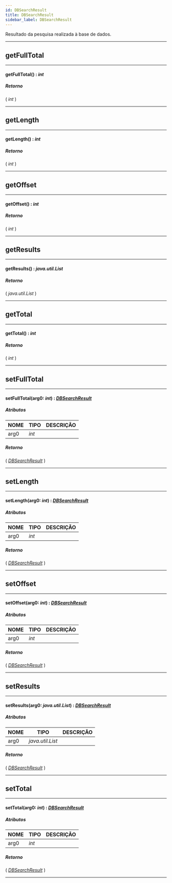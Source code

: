 ```yaml
---
id: DBSearchResult
title: DBSearchResult
sidebar_label: DBSearchResult
---
```


Resultado da pesquisa realizada à base de dados.

---

## getFullTotal

---

#### getFullTotal() : _int_
##### Retorno

( _int_ )


---

## getLength

---

#### getLength() : _int_
##### Retorno

( _int_ )


---

## getOffset

---

#### getOffset() : _int_
##### Retorno

( _int_ )


---

## getResults

---

#### getResults() : _java.util.List_
##### Retorno

( _java.util.List_ )


---

## getTotal

---

#### getTotal() : _int_
##### Retorno

( _int_ )


---

## setFullTotal

---

#### setFullTotal(arg0: _int_) : _[DBSearchResult](../../objects/DBSearchResult)_
##### Atributos

| NOME | TIPO | DESCRIÇÃO |
|---|---|---|
| arg0 | _int_ |   |

##### Retorno

( _[DBSearchResult](../../objects/DBSearchResult)_ )


---

## setLength

---

#### setLength(arg0: _int_) : _[DBSearchResult](../../objects/DBSearchResult)_
##### Atributos

| NOME | TIPO | DESCRIÇÃO |
|---|---|---|
| arg0 | _int_ |   |

##### Retorno

( _[DBSearchResult](../../objects/DBSearchResult)_ )


---

## setOffset

---

#### setOffset(arg0: _int_) : _[DBSearchResult](../../objects/DBSearchResult)_
##### Atributos

| NOME | TIPO | DESCRIÇÃO |
|---|---|---|
| arg0 | _int_ |   |

##### Retorno

( _[DBSearchResult](../../objects/DBSearchResult)_ )


---

## setResults

---

#### setResults(arg0: _java.util.List_) : _[DBSearchResult](../../objects/DBSearchResult)_
##### Atributos

| NOME | TIPO | DESCRIÇÃO |
|---|---|---|
| arg0 | _java.util.List_ |   |

##### Retorno

( _[DBSearchResult](../../objects/DBSearchResult)_ )


---

## setTotal

---

#### setTotal(arg0: _int_) : _[DBSearchResult](../../objects/DBSearchResult)_
##### Atributos

| NOME | TIPO | DESCRIÇÃO |
|---|---|---|
| arg0 | _int_ |   |

##### Retorno

( _[DBSearchResult](../../objects/DBSearchResult)_ )


---

